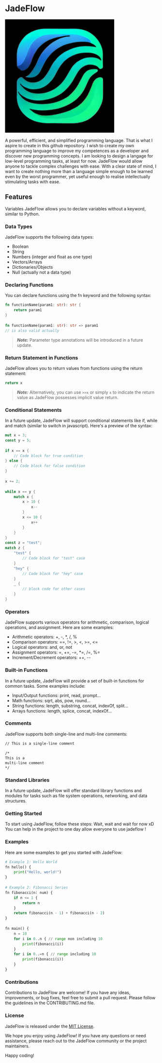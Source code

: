 # JadeFlow

![Logo!](./logo_ideas/logo2.jpeg)

A powerful, efficient, and simplified programming language. That is what I aspire to create in this github repository. I wish to create my own programming language to improve my competences as a developer and discover new programming concepts. I am looking to design a langage for low-level programming tasks, at least for now. JadeFlow would allow anyone to tackle complex challenges with ease. With a clear state of mind, I want to create nothing more than a language simple enough to be learned even by the worst programmer, yet useful enough to realise intellectually stimulating tasks with ease.

## Features

Variables
JadeFlow allows you to declare variables without a keyword, similar to Python.

### Data Types

JadeFlow supports the following data types:

- Boolean
- String
- Numbers (integer and float as one type)
- Vectors/Arrays
- Dictionaries/Objects
- Null (actually not a data type)

### Declaring Functions

You can declare functions using the fn keyword and the following syntax:

```rust
fn functionName(param1: str): str {
    return param1
}

fn functionName(param1: str): str => param1
// is also valid actually
```

> **_Note:_** Parameter type annotations will be introduced in a future update.

### Return Statement in Functions

JadeFlow allows you to return values from functions using the return statement:

```rust
return x
```

> **_Note:_** Alternatively, you can use `>>x` or simply `x` to indicate the return value as JadeFlow possesses implicit value return.

### Conditional Statements

In a future update, JadeFlow will support conditional statements like if, while and match (similar to switch in javascript). Here's a preview of the syntax:

```rust
mut x = 3;
const y = 5;

if x == x {
    // Code block for true condition
} else {
    // Code block for false condition
}

x += 2;

while x == y {
    match x {
        x > 10 {
            x--
        }
        x <= 10 {
            x++
        }
    }
}
const z = "test"; 
match z {
    "test" {
        // Code block for "test" case
    }
    "hey" {
        // Code block for "hey" case
    }
    _ {
        // block code for other cases
    }
}
```

### Operators

JadeFlow supports various operators for arithmetic, comparison, logical operations, and assignment. Here are some examples:

- Arithmetic operators: +, -, \*, /, %
- Comparison operators: ==, !=, >, <, >=, <=
- Logical operators: and, or, not
- Assignment operators: =, +=, -=, \*=, /=, %=
- Increment/Decrement operators: ++, --

### Built-in Functions

In a future update, JadeFlow will provide a set of built-in functions for common tasks. Some examples include:

- Input/Output functions: print, read, prompt...
- Math functions: sqrt, abs, pow, round...
- String functions: length, substring, concat, indexOf, split...
- Arrays functions: length, splice, concat, indexOf...

### Comments

JadeFlow supports both single-line and multi-line comments:

```
// This is a single-line comment

/*
This is a
multi-line comment
*/
```

### Standard Libraries

In a future update, JadeFlow will offer standard library functions and modules for tasks such as file system operations, networking, and data structures.

### Getting Started

To start using JadeFlow, follow these steps:
Wait, wait and wait for now xD
You can help in the project to one day allow everyone to use jadeflow !

### Examples

Here are some examples to get you started with JadeFlow:

```python
# Example 1: Hello World
fn hello() {
    print("Hello, world!")
}

# Example 2: Fibonacci Series
fn fibonacci(n: num) {
    if n <= 1 {
        return n
    }
    return fibonacci(n - 1) + fibonacci(n - 2)
}

fn main() {
    n = 10
    for i in 0..n { // range non including 10
        print(fibonacci(i))
    }
    for i in 0..=n { // range including 10
        print(fibonacci(i))
    }
}
```

### Contributions

Contributions to JadeFlow are welcome! If you have any ideas, improvements, or bug fixes, feel free to submit a pull request. Please follow the guidelines in the CONTRIBUTING.md file.

### License

JadeFlow is released under the [MIT License](./LICENSE).

We hope you enjoy using JadeFlow! If you have any questions or need assistance, please reach out to the JadeFlow community or the project maintainers.

Happy coding!
